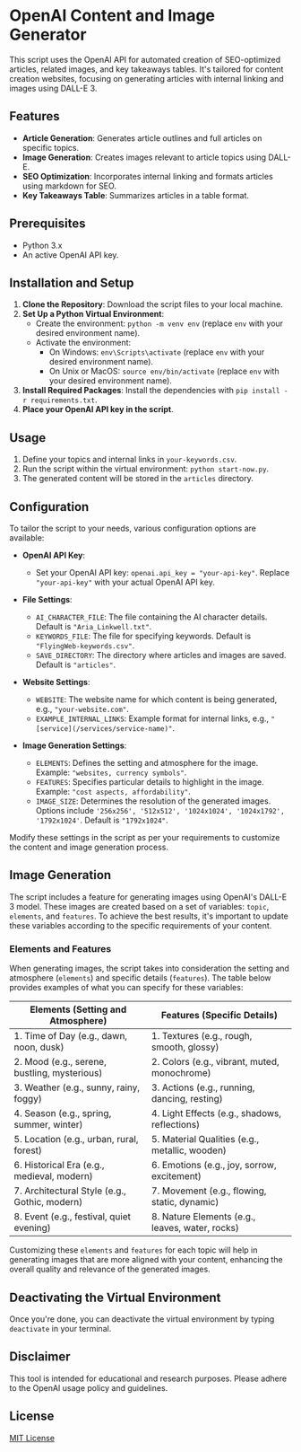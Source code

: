 # OpenAI Content and Image Generator

This script uses the OpenAI API for automated creation of SEO-optimized articles, related images, and key takeaways tables. It's tailored for content creation websites, focusing on generating articles with internal linking and images using DALL-E 3.

## Features

- **Article Generation**: Generates article outlines and full articles on specific topics.
- **Image Generation**: Creates images relevant to article topics using DALL-E.
- **SEO Optimization**: Incorporates internal linking and formats articles using markdown for SEO.
- **Key Takeaways Table**: Summarizes articles in a table format.

## Prerequisites

- Python 3.x
- An active OpenAI API key.

## Installation and Setup

1. **Clone the Repository**: Download the script files to your local machine.
2. **Set Up a Python Virtual Environment**:
   - Create the environment: `python -m venv env` (replace `env` with your desired environment name).
   - Activate the environment:
     - On Windows: `env\Scripts\activate` (replace `env` with your desired environment name).
     - On Unix or MacOS: `source env/bin/activate` (replace `env` with your desired environment name).
3. **Install Required Packages**: Install the dependencies with `pip install -r requirements.txt`.
4. **Place your OpenAI API key in the script**.

## Usage

1. Define your topics and internal links in `your-keywords.csv`.
2. Run the script within the virtual environment: `python start-now.py`.
3. The generated content will be stored in the `articles` directory.

## Configuration

To tailor the script to your needs, various configuration options are available:

- **OpenAI API Key**:

  - Set your OpenAI API key: `openai.api_key = "your-api-key"`. Replace `"your-api-key"` with your actual OpenAI API key.

- **File Settings**:

  - `AI_CHARACTER_FILE`: The file containing the AI character details. Default is `"Aria_Linkwell.txt"`.
  - `KEYWORDS_FILE`: The file for specifying keywords. Default is `"FlyingWeb-keywords.csv"`.
  - `SAVE_DIRECTORY`: The directory where articles and images are saved. Default is `"articles"`.

- **Website Settings**:

  - `WEBSITE`: The website name for which content is being generated, e.g., `"your-website.com"`.
  - `EXAMPLE_INTERNAL_LINKS`: Example format for internal links, e.g., `"[service](/services/service-name)"`.

- **Image Generation Settings**:
  - `ELEMENTS`: Defines the setting and atmosphere for the image. Example: `"websites, currency symbols"`.
  - `FEATURES`: Specifies particular details to highlight in the image. Example: `"cost aspects, affordability"`.
  - `IMAGE_SIZE`: Determines the resolution of the generated images. Options include `'256x256', '512x512', '1024x1024', '1024x1792', '1792x1024'`. Default is `"1792x1024"`.

Modify these settings in the script as per your requirements to customize the content and image generation process.

## Image Generation

The script includes a feature for generating images using OpenAI's DALL-E 3 model. These images are created based on a set of variables: `topic`, `elements`, and `features`. To achieve the best results, it's important to update these variables according to the specific requirements of your content.

### Elements and Features

When generating images, the script takes into consideration the setting and atmosphere (`elements`) and specific details (`features`). The table below provides examples of what you can specify for these variables:

| Elements (Setting and Atmosphere)             | Features (Specific Details)                     |
| --------------------------------------------- | ----------------------------------------------- |
| 1. Time of Day (e.g., dawn, noon, dusk)       | 1. Textures (e.g., rough, smooth, glossy)       |
| 2. Mood (e.g., serene, bustling, mysterious)  | 2. Colors (e.g., vibrant, muted, monochrome)    |
| 3. Weather (e.g., sunny, rainy, foggy)        | 3. Actions (e.g., running, dancing, resting)    |
| 4. Season (e.g., spring, summer, winter)      | 4. Light Effects (e.g., shadows, reflections)   |
| 5. Location (e.g., urban, rural, forest)      | 5. Material Qualities (e.g., metallic, wooden)  |
| 6. Historical Era (e.g., medieval, modern)    | 6. Emotions (e.g., joy, sorrow, excitement)     |
| 7. Architectural Style (e.g., Gothic, modern) | 7. Movement (e.g., flowing, static, dynamic)    |
| 8. Event (e.g., festival, quiet evening)      | 8. Nature Elements (e.g., leaves, water, rocks) |

Customizing these `elements` and `features` for each topic will help in generating images that are more aligned with your content, enhancing the overall quality and relevance of the generated images.

## Deactivating the Virtual Environment

Once you're done, you can deactivate the virtual environment by typing `deactivate` in your terminal.

## Disclaimer

This tool is intended for educational and research purposes. Please adhere to the OpenAI usage policy and guidelines.

## License

[MIT License](https://opensource.org/licenses/MIT)
